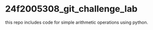 # 24f2005308_git_challenge_lab
this repo includes code for simple arithmetic operations using python.

